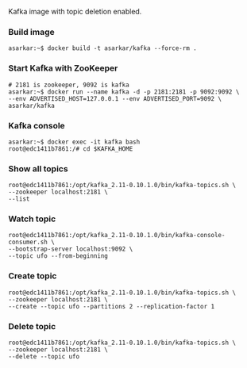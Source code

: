 Kafka image with topic deletion enabled.

### Build image
```
asarkar:~$ docker build -t asarkar/kafka --force-rm .
```

### Start Kafka with ZooKeeper
```
# 2181 is zookeeper, 9092 is kafka
asarkar:~$ docker run --name kafka -d -p 2181:2181 -p 9092:9092 \
--env ADVERTISED_HOST=127.0.0.1 --env ADVERTISED_PORT=9092 \
asarkar/kafka
```

### Kafka console
```
asarkar:~$ docker exec -it kafka bash
root@edc1411b7861:/# cd $KAFKA_HOME
```

### Show all topics
```
root@edc1411b7861:/opt/kafka_2.11-0.10.1.0/bin/kafka-topics.sh \
--zookeeper localhost:2181 \
--list
```

### Watch topic
```
root@edc1411b7861:/opt/kafka_2.11-0.10.1.0/bin/kafka-console-consumer.sh \
--bootstrap-server localhost:9092 \
--topic ufo --from-beginning
```

### Create topic
```
root@edc1411b7861:/opt/kafka_2.11-0.10.1.0/bin/kafka-topics.sh \
--zookeeper localhost:2181 \
--create --topic ufo --partitions 2 --replication-factor 1
```

### Delete topic
```
root@edc1411b7861:/opt/kafka_2.11-0.10.1.0/bin/kafka-topics.sh \
--zookeeper localhost:2181 \
--delete --topic ufo
```
